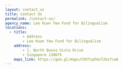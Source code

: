 ```yaml
---
layout: contact_us
title: Contact Us
permalink: /contact-us/
agency_name: Lee Kuan Yew Fund for Bilingualism
locations:
  - title:
        - Address
        - Lee Kuan Yew Fund for Bilingualism
    address:
        - 1. North Buona Vista Drive
        - Singapore 138675
    maps_link: https://goo.gl/maps/C8VfxphGxT2GsfcaA
---
```

